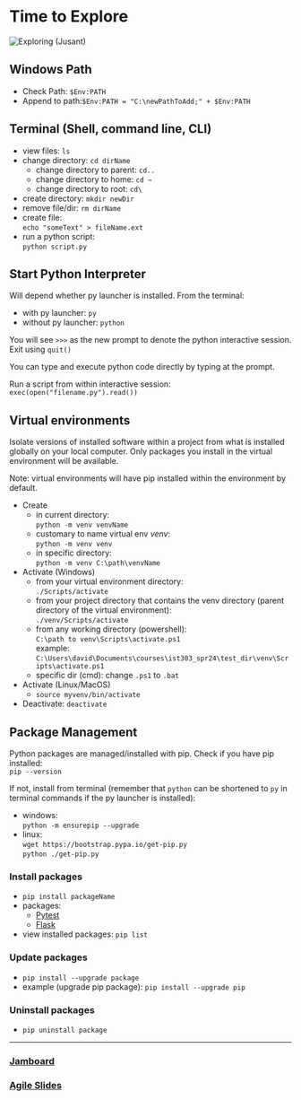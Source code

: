# Time to Explore
![Exploring (Jusant)](https://i.giphy.com/WQ2EpFMloBumDiuSsr.gif)

## Windows Path
- Check Path: `$Env:PATH`
- Append to path:`$Env:PATH = "C:\newPathToAdd;" + $Env:PATH`

## Terminal (Shell, command line, CLI)
- view files: `ls`
- change directory: `cd dirName`
   - change directory to parent: `cd..`
   - change directory to home: `cd ~`
   - change directory to root: `cd\`
- create directory: `mkdir newDir`
- remove file/dir: `rm dirName`
- create file: \
`echo "someText" > fileName.ext`
- run a python script: \
`python script.py`

## Start Python Interpreter
Will depend whether py launcher is installed. From the terminal:
- with py launcher: `py`
- without py launcher: `python`

You will see `>>>` as the new prompt to denote the python interactive session. Exit using `quit()`

You can type and execute python code directly by typing at the prompt.

Run a script from within interactive session: \
`exec(open("filename.py").read())`

## Virtual environments
Isolate versions of installed software within a project from what is installed globally on your local computer. Only packages you install in the virtual environment will be available.

Note: virtual environments will have pip installed within the environment by default.
- Create
   - in current directory: \
   `python -m venv venvName`
   - customary to name virtual env _venv_: \
   `python -m venv venv`
   - in specific directory: \
   `python -m venv C:\path\venvName`
- Activate (Windows)
   - from your virtual environment directory: \
   `./Scripts/activate`
   - from your project directory that contains the venv directory (parent directory of the virtual environment): \
   `./venv/Scripts/activate`
   - from any working directory (powershell): \
   `C:\path to venv\Scripts\activate.ps1` \
   example: `C:\Users\david\Documents\courses\ist303_spr24\test_dir\venv\Scripts\activate.ps1`
   - specific dir (cmd): change `.ps1` to `.bat`
- Activate (Linux/MacOS)
   - `source myvenv/bin/activate`
- Deactivate: `deactivate`

## Package Management
Python packages are managed/installed with pip. Check if you have pip installed: \
`pip --version`

If not, install from terminal (remember that `python` can be shortened to `py` in terminal commands if the py launcher is installed):
- windows: \
`python -m ensurepip --upgrade`
- linux: \
`wget https://bootstrap.pypa.io/get-pip.py` \
`python ./get-pip.py`

### Install packages
- `pip install packageName`
- packages:
   - [Pytest](https://pypi.org/project/pytest/)
   - [Flask](https://flask.palletsprojects.com/en/3.0.x/)
- view installed packages: `pip list`

### Update packages
- `pip install --upgrade package`
- example (upgrade pip package): `pip install --upgrade pip`

### Uninstall packages
- `pip uninstall package`

---

### [Jamboard](https://jamboard.google.com/d/1AjMkOxwMeCC2RCY-7kpie7gL0H1G6x4tunKn876vEyw/edit?usp=sharing)

### [Agile Slides](week1_03_slide_agile.md)



